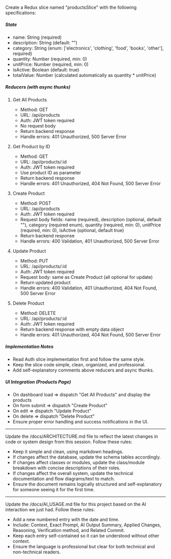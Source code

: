 Create a Redux slice named "productsSlice" with the following specifications:

##### State
- name: String (required)
- description: String (default: "")
- category: String (enum: ['electronics', 'clothing', 'food', 'books', 'other'], required)
- quantity: Number (required, min: 0)
- unitPrice: Number (required, min: 0)
- isActive: Boolean (default: true)
- totalValue: Number (calculated automatically as quantity * unitPrice)

##### Reducers (with async thunks)
1. Get All Products
   - Method: GET
   - URL: /api/products
   - Auth: JWT token required
   - No request body
   - Return backend response
   - Handle errors: 401 Unauthorized, 500 Server Error

2. Get Product by ID
   - Method: GET
   - URL: /api/products/:id
   - Auth: JWT token required
   - Use product ID as parameter
   - Return backend response
   - Handle errors: 401 Unauthorized, 404 Not Found, 500 Server Error

3. Create Product
   - Method: POST
   - URL: /api/products
   - Auth: JWT token required
   - Request body fields: name (required), description (optional, default ""), category (required enum), quantity (required, min: 0), unitPrice (required, min: 0), isActive (optional, default true)
   - Return backend response
   - Handle errors: 400 Validation, 401 Unauthorized, 500 Server Error

4. Update Product
   - Method: PUT
   - URL: /api/products/:id
   - Auth: JWT token required
   - Request body: same as Create Product (all optional for update)
   - Return updated product
   - Handle errors: 400 Validation, 401 Unauthorized, 404 Not Found, 500 Server Error

5. Delete Product
   - Method: DELETE
   - URL: /api/products/:id
   - Auth: JWT token required
   - Return backend response with empty data object
   - Handle errors: 401 Unauthorized, 404 Not Found, 500 Server Error

##### Implementation Notes
- Read Auth slice implementation first and follow the same style.
- Keep the slice code simple, clean, organized, and professional.
- Add self-explanatory comments above reducers and async thunks.

##### UI Integration (Products Page)
- On dashboard load => dispatch "Get All Products" and display the products
- On form submit => dispatch "Create Product"
- On edit => dispatch "Update Product"
- On delete => dispatch "Delete Product"
- Ensure proper error handling and success notifications in the UI.


---


Update the /docs/ARCHITECTURE.md file to reflect the latest changes in code or system design from this session. 
Follow these rules:
- Keep it simple and clean, using markdown headings.
- If changes affect the database, update the schema tables accordingly.
- If changes affect classes or modules, update the class/module breakdown with concise descriptions of their roles.
- If changes affect the overall system, update the technical documentation and flow diagrams/text to match.
- Ensure the document remains logically structured and self-explanatory for someone seeing it for the first time.


---


Update the /docs/AI_USAGE.md file for this project based on the AI interaction we just had. 
Follow these rules:
- Add a new numbered entry with the date and time.
- Include: Context, Exact Prompt, AI Output Summary, Applied Changes, Reasoning, Verification method, and Related Commit.
- Keep each entry self-contained so it can be understood without other context.
- Ensure the language is professional but clear for both technical and non-technical readers.
